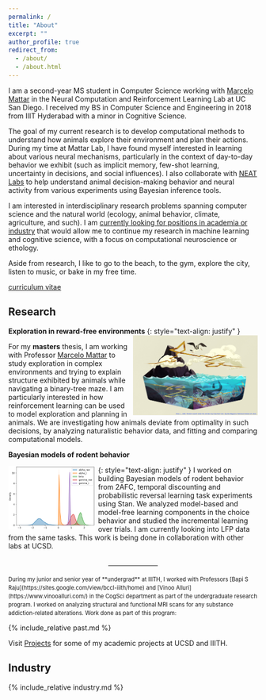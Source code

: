 ```yaml
---
permalink: /
title: "About"
excerpt: ""
author_profile: true
redirect_from: 
  - /about/
  - /about.html
---
```


I am a second-year MS student in Computer Science working with [Marcelo Mattar](https://mattarlab.ucsd.edu) in the Neural Computation and Reinforcement Learning Lab at UC San Diego. I received my BS in Computer Science and Engineering in 2018 from IIIT Hyderabad with a minor in Cognitive Science.

The goal of my current research is to develop computational methods to understand how animals explore their environment and plan their actions. During my time at Mattar Lab, I have found myself interested in learning about various neural mechanisms, particularly in the context of day-to-day behavior we exhibit (such as implicit memory, few-shot learning, uncertainty in decisions, and social influences). I also collaborate with [NEAT Labs](https://neatlabs.ucsd.edu/index.html) to help understand animal decision-making behavior and neural activity from various experiments using Bayesian inference tools.

I am interested in interdisciplinary research problems spanning computer science and the natural world (ecology, animal behavior, climate, agriculture, and such). I am <u>currently looking for positions in academia or industry</u> that would allow me to continue my research in machine learning and cognitive science, with a focus on computational neuroscience or ethology.

Aside from research, I like to go to the beach, to the gym, explore the city, listen to music, or bake in my free time.

[//]: # (Check out my [Bookshelf]&#40;bookshelf.md&#41; to know more.)

[curriculum vitae](/files/UmeshSinglaCV.pdf)

[//]: # (INTERESTS:)

[//]: # (**<u>Computational Ethology</u>** **<u>Ecology</u>** **<u>Machine Learning/RL</u>** **<u>Neuroscience</u>** **<u>Naturalistic Behavior</u>** **<u>Cognitive Science</u>**)

[//]: # (Research)
[//]: # (I am interested in interdisciplinary research problems spanning computer science and naturalistic world &#40;particularly ecology, ethology, and earth sciences&#41;. I like to use a combination of experimental, observational and computational approaches to understand and decipher hidden structure in the natural world.)

Research
--------

**Exploration in reward-free environments** 
{: style="text-align: justify" }
<img src="/images/woot.jpeg" alt="pretty picture" width="50%" style="padding-left: 1%; float: right;">

For my **masters** thesis, I am working with Professor [Marcelo Mattar](https://mattarlab.ucsd.edu) to study exploration in complex environments and trying to explain structure exhibited by animals while navigating a binary-tree maze. I am particularly interested in how reinforcement learning can be used to model exploration and planning in animals. We are investigating how animals deviate from optimality in such decisions, by analyzing naturalistic behavior data, and fitting and comparing computational models.

**Bayesian models of rodent behavior**

{: style="text-align: justify" }
<img src="/images/rldiscountdf_plot_params.png" alt="pretty picture" width="35%" style="padding-right: 1%; float: left;">
I worked on building Bayesian models of rodent behavior from 2AFC, temporal discounting and probabilistic reversal learning task experiments using Stan. We analyzed model-based and model-free learning components in the choice behavior and studied the incremental learning over trials. I am currently looking into LFP data from the same tasks. This work is being done in collaboration with other labs at UCSD.
<br/>
<br/>
<div style="margin-top: 2%"></div>
<div><hr style="width:20%; margin: auto"></div>
<br/>
<span style="font-size: 80%">During my junior and senior year of **undergrad** at IIITH, I worked with Professors [Bapi S Raju](https://sites.google.com/view/bccl-iiith/home) and [Vinoo Alluri](https://www.vinooalluri.com/) in the CogSci department as part of the undergraduate research program. I worked on analyzing structural and functional MRI scans for any substance addiction-related alterations. Work done as part of this program:</span>

{% include_relative past.md %}

Visit [Projects](projects) for some of my academic projects at UCSD and IIITH.

Industry
--------
{% include_relative industry.md %}
